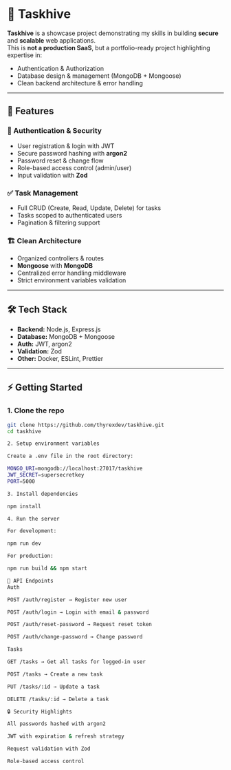 # 🐝 Taskhive

**Taskhive** is a showcase project demonstrating my skills in building **secure** and **scalable** web applications.  
This is **not a production SaaS**, but a portfolio-ready project highlighting expertise in:

- Authentication & Authorization  
- Database design & management (MongoDB + Mongoose)  
- Clean backend architecture & error handling  

---

## 🚀 Features

### 🔑 Authentication & Security
- User registration & login with JWT  
- Secure password hashing with **argon2**  
- Password reset & change flow  
- Role-based access control (admin/user)  
- Input validation with **Zod**  

### ✅ Task Management
- Full CRUD (Create, Read, Update, Delete) for tasks  
- Tasks scoped to authenticated users  
- Pagination & filtering support  

### 🏗 Clean Architecture
- Organized controllers & routes  
- **Mongoose** with **MongoDB**  
- Centralized error handling middleware  
- Strict environment variables validation  

---

## 🛠 Tech Stack

- **Backend:** Node.js, Express.js  
- **Database:** MongoDB + Mongoose  
- **Auth:** JWT, argon2  
- **Validation:** Zod  
- **Other:** Docker, ESLint, Prettier  

---

## ⚡ Getting Started

### 1. Clone the repo
```bash
git clone https://github.com/thyrexdev/taskhive.git
cd taskhive

2. Setup environment variables

Create a .env file in the root directory:

MONGO_URI=mongodb://localhost:27017/taskhive
JWT_SECRET=supersecretkey
PORT=5000

3. Install dependencies

npm install

4. Run the server

For development:

npm run dev

For production:

npm run build && npm start

📡 API Endpoints
Auth

POST /auth/register → Register new user

POST /auth/login → Login with email & password

POST /auth/reset-password → Request reset token

POST /auth/change-password → Change password

Tasks

GET /tasks → Get all tasks for logged-in user

POST /tasks → Create a new task

PUT /tasks/:id → Update a task

DELETE /tasks/:id → Delete a task

🔒 Security Highlights

All passwords hashed with argon2

JWT with expiration & refresh strategy

Request validation with Zod

Role-based access control